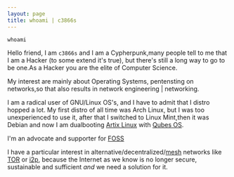 ```yaml
---
layout: page
title: whoami | c3866s
---
```


```term
whoami
```

Hello friend, I am  `c3866s` and I am a Cypherpunk,many people tell to me that I am a Hacker (to some extend it's true), but there's still a long way to go to be one.As a Hacker you are the elite of Computer Science.

My interest are mainly about Operating Systems, pentensting on networks,so that also results in network engineering | networking.

I am a radical user of GNU/Linux OS's, and I have to admit that I distro hopped a lot. My first distro of all time was Arch Linux, but I was too unexperienced to use it, after that I switched to Linux Mint,then it was Debian and now I am dualbooting [Artix Linux](https://artixlinux.org/) with [Qubes OS](https://www.qubes-os.org/).

I'm an advocate and supporter for [FOSS](https://wikiless.tiekoetter.com/wiki/Free_and_open-source_software?lang=en)

I have a particular interest in alternative/decentralized/[mesh](https://www.meshnetworks.com/) networks like [TOR](https://www.torproject.org/) or [i2p](https://geti2p.net/en/), because the Internet as we know is no longer secure, sustainable and sufficient *and* we need a solution for it. 


